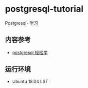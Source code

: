 # postgresql-tutorial
Postgresql- 学习

## 内容参考
- [postgresql 轻松学](https://pg.sjk66.com/index.html)


## 运行环境
- Ubuntu 18.04 LST

